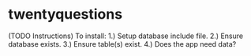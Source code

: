 twentyquestions
===============

(TODO Instructions)
To install:
1.) Setup database include file.
2.) Ensure database exists.
3.) Ensure table(s) exist.
4.) Does the app need data?
